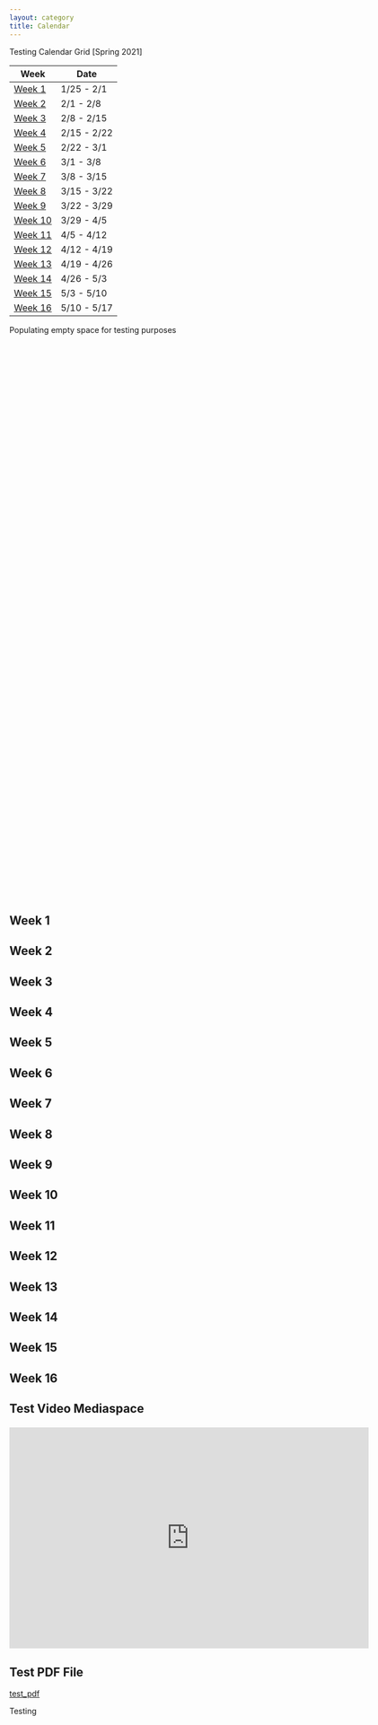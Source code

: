 ```yaml
---
layout: category
title: Calendar
---
```


Testing Calendar Grid [Spring 2021]
<div class = "Calendar-Grid">
    <table>
        <thead>
          <tr>
            <th>Week</th>
            <th>Date</th>
          </tr>
        </thead>
        <tbody>
          <tr>
            <td><a href="#Week1">Week 1</a></td>
            <td>1/25 - 2/1</td>
          </tr>
          <tr>
            <td><a href="#Week2">Week 2</a></td>
            <td>2/1 - 2/8</td>
          </tr>
          <tr>
            <td><a href="#Week3">Week 3</a></td>
            <td>2/8 - 2/15</td>
          </tr>
          <tr>
            <td><a href="#Week4">Week 4</a></td>
            <td>2/15 - 2/22</td>
          </tr>
          <tr>
            <td><a href="#Week5">Week 5</a></td>
            <td>2/22 - 3/1</td>
          </tr>
          <tr>
            <td><a href="#Week6">Week 6</a></td>
            <td>3/1 - 3/8</td>
          </tr>
          <tr>
            <td><a href="#Week7">Week 7</a></td>
            <td>3/8 - 3/15</td>
          </tr>
          <tr>
            <td><a href="#Week8">Week 8</a></td>
            <td>3/15 - 3/22</td>
          </tr>
          <tr>
            <td><a href="#Week9">Week 9</a></td>
            <td>3/22 - 3/29</td>
          </tr>
          <tr>
            <td><a href="#Week10">Week 10</a></td>
            <td>3/29 - 4/5</td>
          </tr>
          <tr>
            <td><a href="#Week11">Week 11</a></td>
            <td>4/5 - 4/12</td>
          </tr>
          <tr>
            <td><a href="#Week12">Week 12</a></td>
            <td>4/12 - 4/19</td>
          </tr>
          <tr>
            <td><a href="#Week13">Week 13</a></td>
            <td>4/19 - 4/26</td>
          </tr>
          <tr>
            <td><a href="#Week14">Week 14</a></td>
            <td>4/26 - 5/3</td>
          </tr>
          <tr>
            <td><a href="#Week15">Week 15</a></td>
            <td>5/3 - 5/10</td>
          </tr>
          <tr>
            <td><a href="#Week16">Week 16</a></td>
            <td>5/10 - 5/17</td>
          </tr> 
        </tbody>
      </table>
    </div>
Populating empty space for testing purposes
<br><br><br><br><br><br><br><br><br><br><br><br><br><br><br><br><br><br><br><br><br><br><br><br><br><br><br><br><br><br>
<br><br><br><br><br><br><br><br><br><br><br><br><br><br><br><br><br><br><br><br><br><br><br><br><br><br><br><br><br><br>

<h2 id = "Week1"> Week 1 <h2>

<h2 id = "Week2"> Week 2 <h2>

<h2 id = "Week3"> Week 3 <h2>

<h2 id = "Week4"> Week 4 <h2>

<h2 id = "Week5"> Week 5 <h2>

<h2 id = "Week6"> Week 6 <h2>

<h2 id = "Week7"> Week 7 <h2>

<h2 id = "Week8"> Week 8 <h2>

<h2 id = "Week9"> Week 9 <h2>

<h2 id = "Week10"> Week 10 <h2>

<h2 id = "Week11"> Week 11 <h2>

<h2 id = "Week12"> Week 12 <h2>

<h2 id = "Week13"> Week 13 <h2>

<h2 id = "Week14"> Week 14 <h2>

<h2 id = "Week15"> Week 15 <h2>

<h2 id = "Week16"> Week 16 <h2>

Test Video Mediaspace
<iframe id="kmsembed-1_0dxz953f" width="640" height="394" src="https://mediaspace.illinois.edu/embed/secure/iframe/entryId/1_0dxz953f/uiConfId/26883701" class="kmsembed" allowfullscreen webkitallowfullscreen mozAllowFullScreen allow="autoplay *; fullscreen *; encrypted-media *" referrerPolicy="no-referrer-when-downgrade" sandbox="allow-forms allow-same-origin allow-scripts allow-top-navigation allow-pointer-lock allow-popups allow-modals allow-orientation-lock allow-popups-to-escape-sandbox allow-presentation allow-top-navigation-by-user-activation" frameborder="0" title="Kaltura Player"></iframe>

<h2>Test PDF File</h2>
<a href="https://stat400.github.io/PDFs/test/test.pdf" target="_blank">test_pdf</a>

Testing 